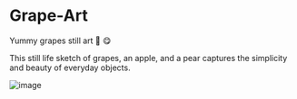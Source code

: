 # Grape-Art
Yummy grapes still art 🍇 😋 

This still life sketch of grapes, an apple, and a pear captures the simplicity and beauty of everyday objects. 


![image](https://github.com/user-attachments/assets/e3efb03c-b5ff-4b1c-ac62-63d0f16b65db)
